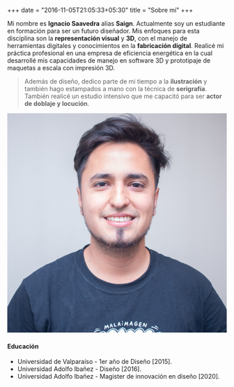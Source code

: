 +++
date = "2016-11-05T21:05:33+05:30"
title = "Sobre mí"
+++

Mi nombre es **Ignacio Saavedra** alias **Saign**. Actualmente soy un estudiante en formación para ser un futuro diseñador. Mis enfoques para esta disciplina son la **representación visual** y **3D**, con el manejo de herramientas digitales y conocimientos en la **fabricación digital**.
Realicé mi práctica profesional en una empresa de eficiencia energética en la cual desarrollé mis capacidades de manejo en software 3D y prototipaje de maquetas a escala con impresión 3D.

>Además de diseño, dedico parte de mi tiempo a la **ilustración** y también hago estampados a mano con la técnica de **serigrafía**.
También realicé un estudio intensivo que me capacitó para ser **actor de doblaje y locución**.


![thisisme][1]

#### Educación

* Universidad de Valparaíso - 1er año de Diseño [2015].
* Universidad Adolfo Ibañez - Diseño [2016].
* Universidad Adolfo Ibañez - Magister de innovación en diseño [2020].

[1]: /img/saign.jpg
